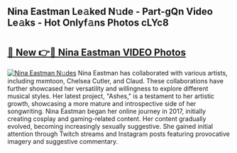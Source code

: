 ## Nina Eastman Le𝚊ked N𝚞de - Part-gQn Video Le𝚊ks - Hot Onlyf𝚊ns Photos cLYc8

# <h2><a href="http://ab76340.deff.icu/?id=Nina+Eastman">🔗 New 👉🔴 Nina Eastman VIDEO Photos</a></h2>

[![Nina Eastman N𝚞des](https://i.imgur.com/rIISA9y.gif)](http://ab76340.deff.icu/?id=Nina+Eastman)
Nina Eastman has collaborated with various artists, including mxmtoon, Chelsea Cutler, and Claud. These collaborations have further showcased her versatility and willingness to explore different musical styles. Her latest project, "Ashes," is a testament to her artistic growth, showcasing a more mature and introspective side of her songwriting. Nina Eastman began her online journey in 2017, initially creating cosplay and gaming-related content. Her content gradually evolved, becoming increasingly sexually suggestive. She gained initial attention through Twitch streams and Instagram posts featuring provocative imagery and suggestive commentary.
